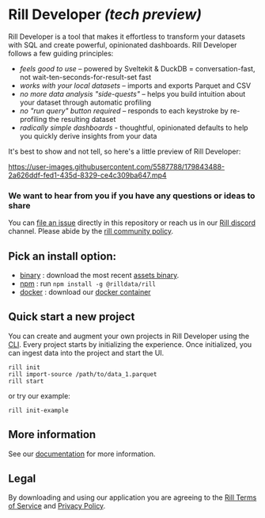 # Rill Developer **_(tech preview)_**
Rill Developer is a tool that makes it effortless to transform your datasets with SQL and create powerful, opinionated dashboards. Rill Developer follows a few guiding principles:

- *feels good to use* – powered by Sveltekit & DuckDB = conversation-fast, not wait-ten-seconds-for-result-set fast
- *works with your local datasets* – imports and exports Parquet and CSV
- *no more data analysis "side-quests"* – helps you build intuition about your dataset through automatic profiling
- *no "run query" button required* – responds to each keystroke by re-profiling the resulting dataset
- *radically simple dashboards* - thoughtful, opinionated defaults to help you quickly derive insights from your data


It's best to show and not tell, so here's a little preview of Rill Developer:


https://user-images.githubusercontent.com/5587788/179843488-2a626ddf-fed1-435d-8329-ce4c309ba647.mp4


### We want to hear from you if you have any questions or ideas to share

You can [file an issue](https://github.com/rilldata/rill-developer/issues/new/choose) directly in this repository or reach us in our [Rill discord](https://bit.ly/3unvA05) channel. Please abide by the [rill community policy](https://github.com/rilldata/rill-developer/blob/main/COMMUNITY-POLICY.md).

## Pick an install option:

- [binary](https://docs.rilldata.com/install/binary) : download the most recent [assets binary](https://github.com/rilldata/rill-developer/releases).
- [npm](https://docs.rilldata.com/install/npm) : run `npm install -g @rilldata/rill`
- [docker](https://docs.rilldata.com/install/docker) : download our [docker container](https://hub.docker.com/r/rilldata/rill-developer)

## Quick start a new project

You can create and augment your own projects in Rill Developer using the [CLI](https://docs.rilldata.com/cli). Every project starts by initializing the experience. Once initialized, you can ingest data into the project and start the UI.

```
rill init
rill import-source /path/to/data_1.parquet
rill start

```

or try our example:

```
rill init-example

```

## More information
See our [documentation](https://docs.rilldata.com) for more information.

## Legal
By downloading and using our application you are agreeing to the [Rill Terms of Service](https://www.rilldata.com/legal/tos) and [Privacy Policy](https://www.rilldata.com/legal/privacy).
